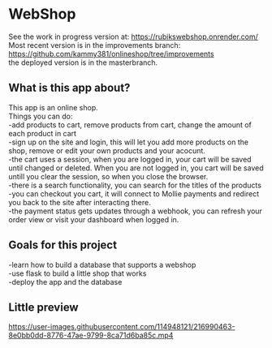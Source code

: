 # WebShop 
See the work in progress version at:  https://rubikswebshop.onrender.com/ <br>
Most recent version is in the improvements branch: https://github.com/kammy381/onlineshop/tree/improvements <br>
the deployed version is in the masterbranch.

## What is this app about?
This app is an online shop. <br>
Things you can do:<br>
-add products to cart, remove products from cart, change the amount of each product in cart<br>
-sign up on the site and login, this will let you add more products on the shop, remove or edit your own products and your acocunt.<br>
-the cart uses a session, when you are logged in, your cart will be saved until changed or deleted. When you are not logged in, you cart will be saved untill you clear the session, so when you close the browser.<br>
-there is a search functionality, you can search for the titles of the products<br>
-you can checkout you cart, it will connect to Mollie payments and redirect you back to the site after interacting there. <br>
-the payment status gets updates through a webhook, you can refresh your order view or visit your dashboard when logged in.


## Goals for this project
-learn how to build a database that supports a webshop<br>
-use flask to build a little shop that works<br>
-deploy the app and the database

## Little preview


https://user-images.githubusercontent.com/114948121/216990463-8e0bb0dd-8776-47ae-9799-8ca71d6ba85c.mp4

